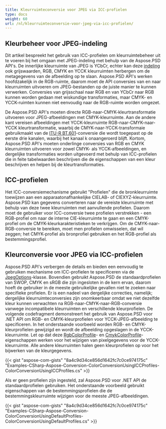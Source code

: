```yaml
---
title: Kleurruimteconversie voor JPEG via ICC-profielen
type: docs
weight: 60
url: /nl/kleurruimteconversie-voor-jpeg-via-icc-profielen/
---
```


## **Kleurbeheer voor JPEG-indeling**

Dit artikel bespreekt het gebruik van ICC-profielen om kleurruimtebeheer uit te voeren bij het omgaan met JPEG-indeling met behulp van de Aspose.PSD API's. De innerlijke kleurruimte van JPEG is YCbCr, echter kan deze [indeling](https://reference.aspose.com/psd/net/aspose.psd/pixelformat) ook grijswaarden, RGB, CMYK en YCCK kleurruimten herbergen om de metagegevens van de afbeelding op te slaan. Aspose.PSD API's werken hoofdzakelijk in de RGB-ruimte, daarom moet de API conversies van en naar kleurruimten uitvoeren om JPEG-bestanden op de juiste manier te kunnen verwerken. Conversies van grijsschaal naar RGB en van YCbCr naar RGB kunnen worden gedaan met wiskundige transformaties, maar CMYK- en YCCK-ruimten kunnen niet eenvoudig naar de RGB-ruimte worden omgezet.

De Aspose.PSD API's moeten directe RGB-naar-CMYK-kleurtransformatie uitvoeren voor JPEG-afbeeldingen met CMYK-kleurruimte. Aan de andere kant vereisen afbeeldingen met YCCK-kleurruimte RGB-naar-CMYK-naar-YCCK kleurtransformatie, waarbij de CMYK-naar-YCCK-transformaie gebruikmaakt van de [ITU-R BT.601](https://wikipedia.org/wiki/Rec._601)-conversie die wordt toegepast op de eerste drie kanalen, waarbij het kanaal k onaangeroerd blijft. Kortom, Aspose.PSD API's moeten onderlinge conversies van RGB en CMYK kleurruimten uitvoeren voor zowel CMYK- als YCCK-afbeeldingen, en dergelijke transformaties worden uitgevoerd met behulp van ICC-profielen die in feite tabelwaarden beschrijven die de eigenschappen van een kleur beschrijven en helpen bij de kleurtransformaties.

## **ICC-profielen**
Het ICC-conversiemechanisme gebruikt "Profielen" die de bronkleurruimte toewijzen aan een apparaatonafhankelijke CIELAB- of CIEXYZ-kleurruimte. Aspose.PSD kan gegevens converteren naar de vereiste kleurruimte met behulp van deze twee kleurruimten met aanvullende profielen. Daarom moet de gebruiker voor ICC-conversie twee profielen verstrekken - een RGB-profiel om naar de interne CIE-kleurruimte te gaan en een CMYK-profiel om de CMYK-kleurkarakteristieken te verkrijgen. Om de CMYK-naar-RGB-conversie te bereiken, moet men profielen omwisselen, dat wil zeggen; het CMYK-profiel als bronprofiel gebruiken en het RGB-profiel als bestemmingsprofiel.

## **Kleurconversie voor JPEG via ICC-profielen**
Aspose.PSD API's verbergen de details en bieden een eenvoudig te gebruiken mechanisme om ICC-profielen te specificeren via de [JpegOptions](https://reference.aspose.com/psd/net/aspose.psd.imageoptions/jpegoptions)-klasse. Bovendien gebruikt Aspose.PSD de standaardprofielen van SWOP, CMYK en sRGB die zijn ingesloten in de kern ervan, daarom hoeft de gebruiker in de meeste gebruikelijke gevallen niet te zoeken naar specifieke profielen. Er is een nadeel van dergelijke correcties, namelijk; dergelijke kleurruimteconversies zijn onomkeerbaar omdat we niet dezelfde kleur kunnen verwachten na RGB-naar-CMYK-naar-RGB-conversie vanwege incompatibele kleurruimten en verschillende kleurprofielen. De volgende codefragment demonstreert het gebruik van Aspose.PSD voor .NET API om RGB- en CMYK-kleurprofielen voor YCCK-JPEG-afbeelding te specificeren. In het onderstaande voorbeeld worden RGB- en CMYK-kleurprofielen gewijzigd en wordt de afbeelding opgeslagen in de YCCK-kleurruimte. Let op dat deze [RgbColorProfile](https://reference.aspose.com/psd/net/aspose.psd.imageoptions/jpegoptions/properties/rgbcolorprofile)- en [CmykColorProfile](https://reference.aspose.com/psd/net/aspose.psd.imageoptions/jpegoptions/properties/cmykcolorprofile)-eigenschappen werken voor het wijzigen van pixelgegevens voor de YCCK-kleurruimte. Alle andere kleurruimten halen geen kleurprofielen op voor het bijwerken van de kleurgegevens.

{{< gist "aspose-com-gists" "8a4c9d34ce856d1642fc7c0ce974175c" "Examples-CSharp-Aspose-Conversion-ColorConversionUsingICCProfiles-ColorConversionUsingICCProfiles.cs" >}}

Als er geen profielen zijn ingesteld, zal Aspose.PSD voor .NET API de standaardprofielen gebruiken. Het onderstaande voorbeeld gebruikt eigenschappen van de bestemmingsprofielen die de bestemmingskleurruimte wijzigen voor de meeste JPEG-afbeeldingen.

{{< gist "aspose-com-gists" "8a4c9d34ce856d1642fc7c0ce974175c" "Examples-CSharp-Aspose-Conversion-ColorConversionUsingDefaultProfiles-ColorConversionUsingDefaultProfiles.cs" >}}
